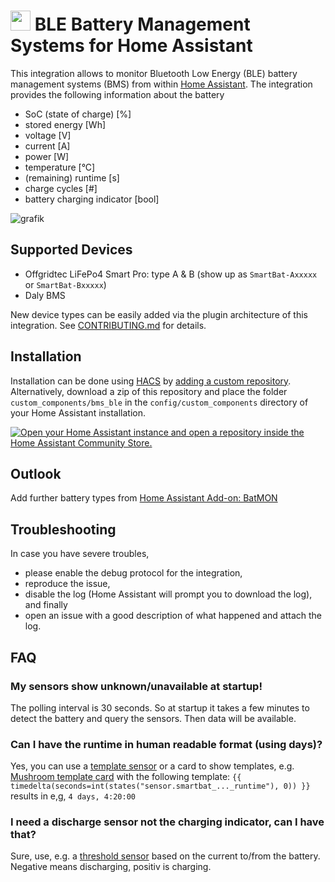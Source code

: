 # <img src="https://github.com/patman15/BLE_BMS-HA/assets/14628713/0ee84af9-300a-4a26-a098-26954a46ec36" width="32" height="32"> BLE Battery Management Systems for Home Assistant

This integration allows to monitor Bluetooth Low Energy (BLE) battery management systems (BMS) from within [Home Assistant](https://www.home-assistant.io/). The integration provides the following information about the battery
- SoC (state of charge) [%]
- stored energy [Wh]
- voltage [V]
- current [A]
- power [W]
- temperature [°C]
- (remaining) runtime [s]
- charge cycles [#]
- battery charging indicator [bool]

![grafik](https://github.com/patman15/BLE_BMS-HA/assets/14628713/99088715-fa2d-4d3d-90a5-967a8bf08305)

## Supported Devices
- Offgridtec LiFePo4 Smart Pro: type A & B (show up as `SmartBat-Axxxxx` or `SmartBat-Bxxxxx`)
- Daly BMS

New device types can be easily added via the plugin architecture of this integration. See [CONTRIBUTING.md](./CONTRIBUTING.md) for details.

## Installation
Installation can be done using [HACS](https://hacs.xyz/) by [adding a custom repository](https://hacs.xyz/docs/faq/custom_repositories/). Alternatively, download a zip of this repository and place the folder `custom_components/bms_ble` in the `config/custom_components` directory of your Home Assistant installation.

[![Open your Home Assistant instance and open a repository inside the Home Assistant Community Store.](https://my.home-assistant.io/badges/hacs_repository.svg)](https://my.home-assistant.io/redirect/hacs_repository/?owner=patman15&repository=BLE_BMS-HA&category=Integration)

## Outlook
Add further battery types from [Home Assistant Add-on: BatMON](https://github.com/fl4p/batmon-ha)

## Troubleshooting
In case you have severe troubles,

- please enable the debug protocol for the integration,
- reproduce the issue,
- disable the log (Home Assistant will prompt you to download the log), and finally
- open an issue with a good description of what happened and attach the log.

## FAQ
### My sensors show unknown/unavailable at startup!
The polling interval is 30 seconds. So at startup it takes a few minutes to detect the battery and query the sensors. Then data will be available.

### Can I have the runtime in human readable format (using days)?
Yes, you can use a [template sensor](https://my.home-assistant.io/redirect/config_flow_start?domain=template) or a card to show templates, e.g. [Mushroom template card](https://github.com/piitaya/lovelace-mushroom) with the following template:
`{{ timedelta(seconds=int(states("sensor.smartbat_..._runtime"), 0)) }}` results in e,g, `4 days, 4:20:00`

### I need a discharge sensor not the charging indicator, can I have that?
Sure, use, e.g. a [threshold sensor](https://my.home-assistant.io/redirect/config_flow_start/?domain=threshold) based on the current to/from the battery. Negative means discharging, positiv is charging.